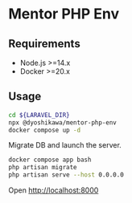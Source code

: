 # Mentor PHP Env

## Requirements

- Node.js >=14.x
- Docker >=20.x

## Usage

```bash
cd ${LARAVEL_DIR}
npx @dyoshikawa/mentor-php-env
docker compose up -d
```

Migrate DB and launch the server.

```bash
docker compose app bash
php artisan migrate
php artisan serve --host 0.0.0.0
```

Open [http://localhost:8000](http://localhost:8000)
